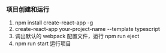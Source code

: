 ### 项目创建和运行
1. npm install create-react-app -g
2. create-react-app your-project-name --template typescript
3. 调出默认的 webpack 配置文件，运行 npm run eject
4. npm run start 运行项目

